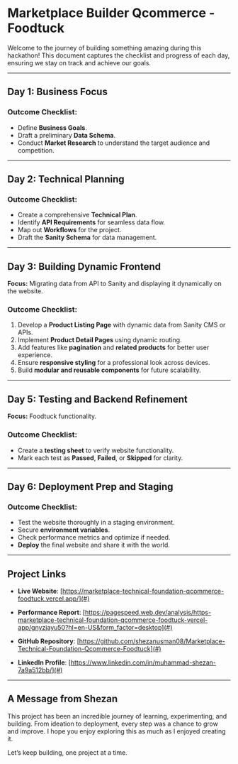 # Marketplace Builder Qcommerce - Foodtuck  

Welcome to the journey of building something amazing during this hackathon! This document captures the checklist and progress of each day, ensuring we stay on track and achieve our goals.  

---

## **Day 1: Business Focus**  
### Outcome Checklist:  
- Define **Business Goals**.  
- Draft a preliminary **Data Schema**.  
- Conduct **Market Research** to understand the target audience and competition.  

---

## **Day 2: Technical Planning**  
### Outcome Checklist:  
- Create a comprehensive **Technical Plan**.  
- Identify **API Requirements** for seamless data flow.  
- Map out **Workflows** for the project.  
- Draft the **Sanity Schema** for data management.  

---

## **Day 3: Building Dynamic Frontend**  
**Focus:** Migrating data from API to Sanity and displaying it dynamically on the website.  

### Outcome Checklist:  
1. Develop a **Product Listing Page** with dynamic data from Sanity CMS or APIs.  
2. Implement **Product Detail Pages** using dynamic routing.  
3. Add features like **pagination** and **related products** for better user experience.  
4. Ensure **responsive styling** for a professional look across devices.  
5. Build **modular and reusable components** for future scalability.  

---

## **Day 5: Testing and Backend Refinement**  
**Focus:** Foodtuck functionality.  

### Outcome Checklist:  
- Create a **testing sheet** to verify website functionality.  
- Mark each test as **Passed**, **Failed**, or **Skipped** for clarity.  

---

## **Day 6: Deployment Prep and Staging**  
### Outcome Checklist:  
- Test the website thoroughly in a staging environment.  
- Secure **environment variables**.  
- Check performance metrics and optimize if needed.  
- **Deploy** the final website and share it with the world.  

---

## **Project Links**  
- **Live Website**: [https://marketplace-technical-foundation-qcommerce-foodtuck.vercel.app/](#)  

- **Performance Report**: [https://pagespeed.web.dev/analysis/https-marketplace-technical-foundation-qcommerce-foodtuck-vercel-app/gnyzjayu50?hl=en-US&form_factor=desktop](#) 

- **GitHub Repository**: [https://github.com/shezanusman08/Marketplace-Technical-Foundation-Qcommerce-Foodtuck](#)  

- **LinkedIn Profile**: [https://www.linkedin.com/in/muhammad-shezan-7a9a512bb/](#)  

---

## **A Message from Shezan**  
This project has been an incredible journey of learning, experimenting, and building. From ideation to deployment, every step was a chance to grow and improve. I hope you enjoy exploring this as much as I enjoyed creating it.  

Let’s keep building, one project at a time.  
